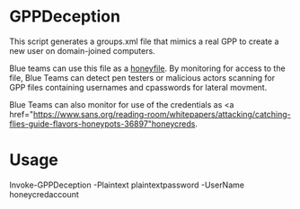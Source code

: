 # GPPDeception
This script generates a groups.xml file that mimics a real GPP to create a new user on domain-joined computers.  

Blue teams can use this file as a <a href="https://blog.code42.com/using-honey-files-to-stop-data-exfiltration/">honeyfile</a>. 
By monitoring for access to the file, Blue Teams can detect pen testers or malicious actors scanning for GPP files containing usernames
and cpasswords for lateral movment.  

Blue Teams can also monitor for use of the credentials as <a href="https://www.sans.org/reading-room/whitepapers/attacking/catching-flies-guide-flavors-honeypots-36897"honeycreds</a>.

# Usage
Invoke-GPPDeception -Plaintext plaintextpassword -UserName honeycredaccount
